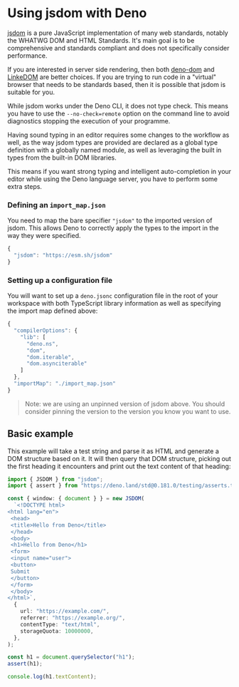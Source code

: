 # Using jsdom with Deno

[jsdom](https://github.com/jsdom/jsdom) is a pure JavaScript implementation of
many web standards, notably the WHATWG DOM and HTML Standards. It's main goal is
to be comprehensive and standards compliant and does not specifically consider
performance.


If you are interested in server side rendering, then both
[deno-dom](https://deno.land/./deno_dom.md) and [LinkeDOM](https://deno.land/./linkedom) are better choices. If
you are trying to run code in a "virtual" browser that needs to be standards
based, then it is possible that jsdom is suitable for you.


While jsdom works under the Deno CLI, it does not type check. This means you
have to use the `--no-check=remote` option on the command line to avoid
diagnostics stopping the execution of your programme.


Having sound typing in an editor requires some changes to the workflow as well,
as the way jsdom types are provided are declared as a global type definition
with a globally named module, as well as leveraging the built in types from the
built-in DOM libraries.


This means if you want strong typing and intelligent auto-completion in your
editor while using the Deno language server, you have to perform some extra
steps.


### Defining an `import_map.json`

You need to map the bare specifier `"jsdom"` to the imported version of jsdom.
This allows Deno to correctly apply the types to the import in the way they were
specified.



```typescript
{
  "jsdom": "https://esm.sh/jsdom"
}
```
### Setting up a configuration file

You will want to set up a `deno.jsonc` configuration file in the root of your
workspace with both TypeScript library information as well as specifying the
import map defined above:



```typescript
{
  "compilerOptions": {
    "lib": [
      "deno.ns",
      "dom",
      "dom.iterable",
      "dom.asynciterable"
    ]
  },
  "importMap": "./import_map.json"
}
```

> 
> Note: we are using an unpinned version of jsdom above. You should consider
> pinning the version to the version you know you want to use.
> 
> 
> 


## Basic example

This example will take a test string and parse it as HTML and generate a DOM
structure based on it. It will then query that DOM structure, picking out the
first heading it encounters and print out the text content of that heading:



```typescript
import { JSDOM } from "jsdom";
import { assert } from "https://deno.land/std@0.181.0/testing/asserts.ts";

const { window: { document } } = new JSDOM(
  `<!DOCTYPE html>
<html lang="en">
 <head>
 <title>Hello from Deno</title>
 </head>
 <body>
 <h1>Hello from Deno</h1>
 <form>
 <input name="user">
 <button>
 Submit
 </button>
 </form>
 </body>
</html>`,
  {
    url: "https://example.com/",
    referrer: "https://example.org/",
    contentType: "text/html",
    storageQuota: 10000000,
  },
);

const h1 = document.querySelector("h1");
assert(h1);

console.log(h1.textContent);
```



